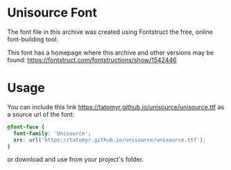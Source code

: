 # Unisource Font
 
The font file in this archive was created using Fontstruct the free, online
font-building tool.

This font has a homepage where this archive and other versions may be found:
https://fontstruct.com/fontstructions/show/1542446

# Usage

You can include this link https://tatomyr.github.io/unisource/unisource.ttf as a source url of the font:

```css
@font-face {
  font-family: 'Unisource';
  src: url('https://tatomyr.github.io/unisource/unisource.ttf');
}
```

or download and use from your project's folder.
